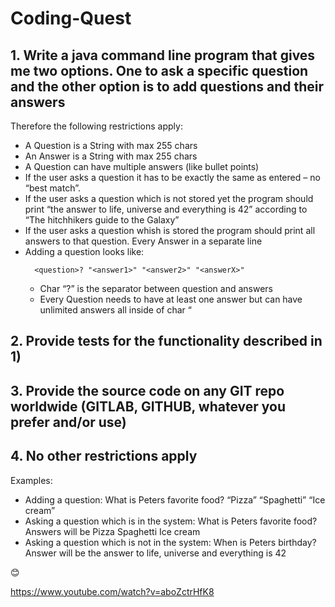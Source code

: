 # Coding-Quest

## 1. Write a java command line program that gives me two options. One to ask a specific question and the other option is to add questions and their answers
Therefore the following restrictions apply:
- A Question is a String with max 255 chars
- An Answer is a String with max 255 chars
- A Question can have multiple answers (like bullet points)
- If the user asks a question it has to be exactly the same as entered – no “best match”.
-  If the user asks a question which is not stored yet the program should print “the answer to life, universe and everything is 42” according to “The hitchhikers guide to the Galaxy”
- If the user asks a question whish is  stored the program should print all answers to that question. Every Answer in a separate line
- Adding a question looks like:
  ```
    <question>? "<answer1>" "<answer2>" "<answerX>"
  ```
   - Char “?” is the separator between question and answers
   - Every Question needs to have at least one answer but can have unlimited answers all inside of char “


## 2. Provide tests for the functionality described in 1)

## 3. Provide the source code on any GIT repo worldwide (GITLAB, GITHUB, whatever you prefer and/or use)
## 4. No other restrictions apply
 

Examples:

- Adding a question:
What is Peters favorite food? “Pizza” “Spaghetti” “Ice cream”
- Asking a question which is in the system:
What is Peters favorite food?
Answers will be
Pizza
Spaghetti
Ice cream
- Asking a question which is not in the system:
When is Peters birthday?
Answer will be
the answer to life, universe and everything is 42
 

😊

https://www.youtube.com/watch?v=aboZctrHfK8

 

